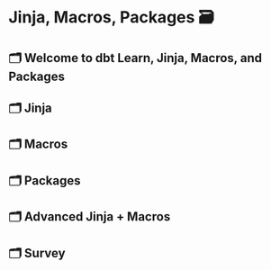 # Jinja, Macros, Packages 🗃️


## 🗂️ Welcome to dbt Learn, Jinja, Macros, and Packages

## 🗂️ Jinja

## 🗂️ Macros

## 🗂️ Packages

## 🗂️ Advanced Jinja + Macros

## 🗂️ Survey



